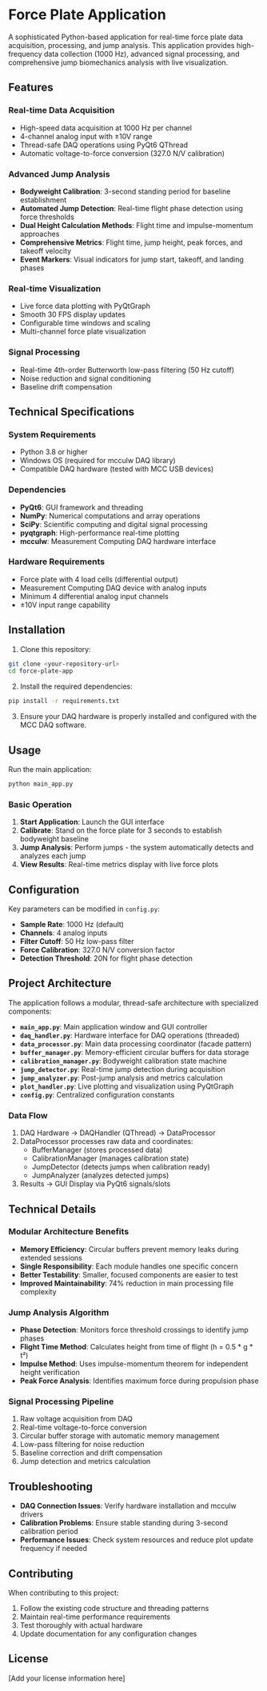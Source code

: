 # Force Plate Application

A sophisticated Python-based application for real-time force plate data acquisition, processing, and jump analysis. This application provides high-frequency data collection (1000 Hz), advanced signal processing, and comprehensive jump biomechanics analysis with live visualization.

## Features

### Real-time Data Acquisition
- High-speed data acquisition at 1000 Hz per channel
- 4-channel analog input with ±10V range
- Thread-safe DAQ operations using PyQt6 QThread
- Automatic voltage-to-force conversion (327.0 N/V calibration)

### Advanced Jump Analysis
- **Bodyweight Calibration**: 3-second standing period for baseline establishment
- **Automated Jump Detection**: Real-time flight phase detection using force thresholds
- **Dual Height Calculation Methods**: Flight time and impulse-momentum approaches
- **Comprehensive Metrics**: Flight time, jump height, peak forces, and takeoff velocity
- **Event Markers**: Visual indicators for jump start, takeoff, and landing phases

### Real-time Visualization
- Live force data plotting with PyQtGraph
- Smooth 30 FPS display updates
- Configurable time windows and scaling
- Multi-channel force plate visualization

### Signal Processing
- Real-time 4th-order Butterworth low-pass filtering (50 Hz cutoff)
- Noise reduction and signal conditioning
- Baseline drift compensation

## Technical Specifications

### System Requirements
- Python 3.8 or higher
- Windows OS (required for mcculw DAQ library)
- Compatible DAQ hardware (tested with MCC USB devices)

### Dependencies
- **PyQt6**: GUI framework and threading
- **NumPy**: Numerical computations and array operations
- **SciPy**: Scientific computing and digital signal processing
- **pyqtgraph**: High-performance real-time plotting
- **mcculw**: Measurement Computing DAQ hardware interface

### Hardware Requirements
- Force plate with 4 load cells (differential output)
- Measurement Computing DAQ device with analog inputs
- Minimum 4 differential analog input channels
- ±10V input range capability

## Installation

1. Clone this repository:
```bash
git clone <your-repository-url>
cd force-plate-app
```

2. Install the required dependencies:
```bash
pip install -r requirements.txt
```

3. Ensure your DAQ hardware is properly installed and configured with the MCC DAQ software.

## Usage

Run the main application:
```bash
python main_app.py
```

### Basic Operation
1. **Start Application**: Launch the GUI interface
2. **Calibrate**: Stand on the force plate for 3 seconds to establish bodyweight baseline
3. **Jump Analysis**: Perform jumps - the system automatically detects and analyzes each jump
4. **View Results**: Real-time metrics display with live force plots

## Configuration

Key parameters can be modified in `config.py`:

- **Sample Rate**: 1000 Hz (default)
- **Channels**: 4 analog inputs
- **Filter Cutoff**: 50 Hz low-pass filter
- **Force Calibration**: 327.0 N/V conversion factor
- **Detection Threshold**: 20N for flight phase detection

## Project Architecture

The application follows a modular, thread-safe architecture with specialized components:

- **`main_app.py`**: Main application window and GUI controller
- **`daq_handler.py`**: Hardware interface for DAQ operations (threaded)
- **`data_processor.py`**: Main data processing coordinator (facade pattern)
- **`buffer_manager.py`**: Memory-efficient circular buffers for data storage
- **`calibration_manager.py`**: Bodyweight calibration state machine
- **`jump_detector.py`**: Real-time jump detection during acquisition
- **`jump_analyzer.py`**: Post-jump analysis and metrics calculation
- **`plot_handler.py`**: Live plotting and visualization using PyQtGraph
- **`config.py`**: Centralized configuration constants

### Data Flow
1. DAQ Hardware → DAQHandler (QThread) → DataProcessor
2. DataProcessor processes raw data and coordinates:
   - BufferManager (stores processed data)
   - CalibrationManager (manages calibration state)
   - JumpDetector (detects jumps when calibration ready)
   - JumpAnalyzer (analyzes detected jumps)
3. Results → GUI Display via PyQt6 signals/slots

## Technical Details

### Modular Architecture Benefits
- **Memory Efficiency**: Circular buffers prevent memory leaks during extended sessions
- **Single Responsibility**: Each module handles one specific concern
- **Better Testability**: Smaller, focused components are easier to test
- **Improved Maintainability**: 74% reduction in main processing file complexity

### Jump Analysis Algorithm
- **Phase Detection**: Monitors force threshold crossings to identify jump phases
- **Flight Time Method**: Calculates height from time of flight (h = 0.5 * g * t²)
- **Impulse Method**: Uses impulse-momentum theorem for independent height verification
- **Peak Force Analysis**: Identifies maximum force during propulsion phase

### Signal Processing Pipeline
1. Raw voltage acquisition from DAQ
2. Real-time voltage-to-force conversion
3. Circular buffer storage with automatic memory management
4. Low-pass filtering for noise reduction
5. Baseline correction and drift compensation
6. Jump detection and metrics calculation

## Troubleshooting

- **DAQ Connection Issues**: Verify hardware installation and mcculw drivers
- **Calibration Problems**: Ensure stable standing during 3-second calibration period
- **Performance Issues**: Check system resources and reduce plot update frequency if needed

## Contributing

When contributing to this project:
1. Follow the existing code structure and threading patterns
2. Maintain real-time performance requirements
3. Test thoroughly with actual hardware
4. Update documentation for any configuration changes

## License

[Add your license information here] 